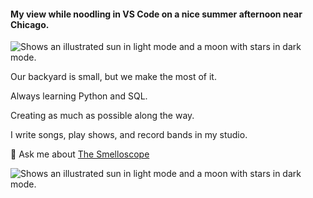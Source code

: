 #### My view while noodling in VS Code on a nice summer afternoon near Chicago.


<picture>
  <source media="(prefers-color-scheme: dark)" srcset="https://facingwinter.com/misc2022/backyard_summer_2022(6).png">
  <source media="(prefers-color-scheme: light)" srcset="https://facingwinter.com/misc2022/backyard_summer_2022(6).png">
  <img alt="Shows an illustrated sun in light mode and a moon with stars in dark mode." src="https://facingwinter.com/misc2022/backyard_summer_2022.png">
</picture>

Our backyard is small, but we make the most of it.

Always learning Python and SQL. 

Creating as much as possible along the way.

I write songs, play shows, and record bands in my studio.

💬 Ask me about [The Smelloscope](https://github.com/JustinBirchard/smelloscope)


<picture>
  <source media="(prefers-color-scheme: dark)" srcset="https://facingwinter.com/misc2022/smelloscope(1).png">
  <source media="(prefers-color-scheme: light)" srcset="https://facingwinter.com/misc2022/smelloscope(1).png">
  <img alt="Shows an illustrated sun in light mode and a moon with stars in dark mode." src="https://facingwinter.com/misc2022/smelloscope(1).png">
</picture>

<!--

**JustinBirchard/JustinBirchard** is a ✨ _special_ ✨ repository because its `README.md` (this file) appears on your GitHub profile.

Here are some ideas to get you started:

- 🔭 I’m currently working on ...
- 🌱 I’m currently learning ...
- 👯 I’m looking to collaborate on ...
- 🤔 I’m looking for help with ...
- 💬 Ask me about ...
- 📫 How to reach me: ...
- 😄 Pronouns: ...
- ⚡ Fun fact: ...
-->
